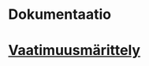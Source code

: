 <h1>Dokumentaatio<h1>

[Vaatimuusmärittely](https://github.com/AnnaKuokkanen/ot-harjoitustyo/blob/master/ot-projekti/Vaatimusmäärittely)
